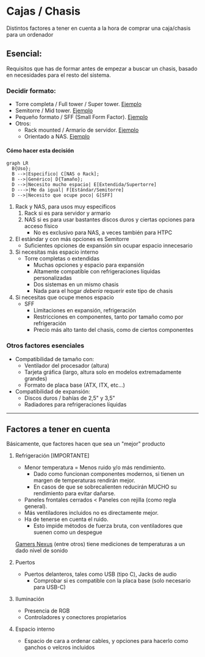 # Cajas / Chasis
Distintos factores a tener en cuenta a la hora de comprar una caja/chasis para un ordenador

## Esencial:
Requisitos que has de formar antes de empezar a buscar un chasis, basado en necesidades para el resto del sistema.

### Decidir formato:

- Torre completa / Full tower / Super tower. [Ejemplo](https://www.corsair.com/es/es/obsidian-1000d-case)
- Semitorre / Mid tower. [Ejemplo](https://www.pccomponentes.com/phanteks-eclipse-p360a-argb-cristal-templado-usb-30-blanca)
- Pequeño formato / SFF (Small Form Factor). [Ejemplo](https://www.jonsbo.com/en/products/N1.html)
- Otros:
    - Rack mounted / Armario de servidor. [Ejemplo](https://www.silverstonetek.com/es/product/info/server-nas/RM400/)
    - Orientado a NAS. [Ejemplo](https://www.silverstonetek.com/es/product/info/server-nas/CS381/)

#### Cómo hacer esta decisión

``` mermaid
graph LR
  B{Uso};
  B -->|Especifico| C[NAS o Rack];
  B -->|Genérico| D{Tamaño};
  D -->|Necesito mucho espacio| E[Extendida/Supertorre]
  D --->|Me da igual| F[Estándar/Semitorre]
  D -->|Necesito que ocupe poco| G[SFF]
```


1. Rack y NAS, para usos muy específicos  
    1. Rack si es para servidor y armario  
    2. NAS si es para usar bastantes discos duros y ciertas opciones para acceso físico
        - No es exclusivo para NAS, a veces también para HTPC  
2. El estándar y con más opciones es Semitorre  
    - Suficientes opciones de expansión sin ocupar espacio innecesario  
3. Si necesitas más espacio interno 
    - Torre completas o extendidas
        - Muchas opciones y espacio para expansión
        - Altamente compatible con refrigeraciones líquidas personalizadas
        - Dos sistemas en un mismo chasis
        - Nada para el hogar *debería* requerir este tipo de chasis
4. Si necesitas que ocupe menos espacio
    - SFF
        - Limitaciones en expansión, refrigeración
        - Restricciones en componentes, tanto por tamaño como por refrigeración
        - Precio más alto tanto del chasis, como de ciertos componentes

### Otros factores esenciales 
- Compatibilidad de tamaño con:
    - Ventilador del procesador (altura)
    - Tarjeta gráfica (largo, altura solo en modelos extremadamente grandes)
    - Formato de placa base (ATX, ITX, etc...)
- Compatibilidad de expansión:
    - Discos duros / bahías de 2,5" y 3,5"
    - Radiadores para refrigeraciones líquidas

---

## Factores a tener en cuenta
Básicamente, que factores hacen que sea un "mejor" producto

1. Refrigeración [IMPORTANTE]
    - Menor temperatura = Menos ruido y/o más rendimiento.
        - Dado como funcionan componentes modernos, si tienen un margen de temperaturas rendirán mejor.
        - En casos de que se sobrecalienten reducirán MUCHO su rendimiento para evitar dañarse.
    - Paneles frontales cerrados < Paneles con rejilla (como regla general).
    - Más ventiladores incluidos no es directamente mejor.
    - Ha de tenerse en cuenta el ruido.
        - Esto impide métodos de fuerza bruta, con ventiladores que suenen como un despegue

    [Gamers Nexus](https://www.youtube.com/c/GamersNexus) (entre otros) tiene mediciones de temperaturas a un dado nivel de sonido

2. Puertos
    - Puertos delanteros, tales como USB (tipo C), Jacks de audio
        - Comprobar si es compatible con la placa base (solo necesario para USB-C)

4. Iluminación
    - Presencia de RGB
    - Controladores y conectores propietarios

3. Espacio interno
    - Espacio de cara a ordenar cables, y opciones para hacerlo como ganchos o velcros incluidos
